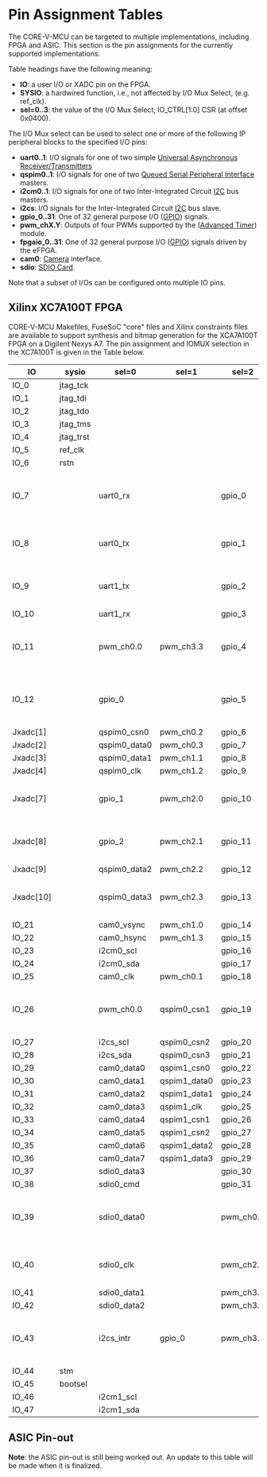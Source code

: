 # Pin Assignment Tables
The CORE-V-MCU can be targeted to multiple implementations, including FPGA and ASIC.
This section is the pin assignments for the currently supported implementations.

Table headings have the following meaning:

* **IO**: a user I/O or XADC pin on the FPGA.
* **SYSIO**: a hardwired function, i.e., not affected by I/O Mux Select, (e.g. ref_clk).
* **sel=0..3**: the value of the I/O Mux Select; IO_CTRL[1:0] CSR (at offset 0x0400).

The I/O Mux select can be used to select one or more of the following IP peripheral blocks to the specified I/O pins:

* **uart0..1**: I/O signals for one of two simple [Universal Asynchronous Receiver/Transmitters](uart.md)
* **qspim0..1**: I/O signals for one of two [Queued Serial Peripheral Interface](qspim.md) masters.
* **i2cm0..1**: I/O signals for one of two Inter-Integrated Circuit [I2C](i2cm.md) bus masters.
* **i2cs**: I/O signals for the Inter-Integrated Circuit [I2C](i2cs.md) bus slave.
* **gpio_0..31**: One of 32 general purpose I/O ([GPIO](apb_gpio.md)) signals.
* **pwm_chX.Y**: Outputs of four PWMs supported by the ([Advanced Timer](apb_adv_timer.md)) module.
* **fpgaio_0..31**: One of 32 general purpose I/O ([GPIO](apb_gpio.md)) signals driven by the eFPGA.
* **cam0**: [Camera](cam.md) interface.
* **sdio**: [SDIO Card](sdio).

Note that a subset of I/Os can be configured onto multiple IO pins.

## Xilinx XC7A100T FPGA
CORE-V-MCU Makefiles, FuseSoC "core" files and Xilinx constraints files are available to support synthesis and bitmap generation for the XCA7A100T FPGA on a Digilent Nexys A7.
The pin assignment and IOMUX selection in the XC7A100T is given in the Table below.

| IO | sysio | sel=0 | sel=1 | sel=2 | sel=3 | Note |
| --- | --- | --- | --- | --- | --- | --- |
| IO_0 | jtag_tck |  |  |  |  | |
| IO_1 | jtag_tdi |  |  |  |  | |
| IO_2 | jtag_tdo |  |  |  |  | |
| IO_3 | jtag_tms |  |  |  |  | |
| IO_4 | jtag_trst |  |  |  |  | |
| IO_5 | ref_clk |  |  |  |  | |
| IO_6 | rstn |  |  |  |  | |
| IO_7 |  | uart0_rx |  | gpio_0 | fpgaio_0 | gpio_0 may also appear on IO_12 or IO_43 |
| IO_8 |  | uart0_tx |  | gpio_1 | fpgaio_1 | gpio_1 may also appear on Jxadc[7] |
| IO_9 |  | uart1_tx |  | gpio_2 | fpgaio_2 | gpio_2 may also appear on Jxadc[8] |
| IO_10 |  | uart1_rx |  | gpio_3 | fpgaio_3 | |
| IO_11 |  | pwm_ch0.0 | pwm_ch3.3 | gpio_4 | fpgaio_4 | pwm_ch0.0 may also appear on IO_26 or IO_39 |
| IO_12 |  | gpio_0 |  | gpio_5 | fpgaio_5 | gpio_0 may also appear on IO_7 or IO_43 |
| Jxadc[1] |  | qspim0_csn0 | pwm_ch0.2 | gpio_6 | fpgaio_6 | |
| Jxadc[2] |  | qspim0_data0 | pwm_ch0.3 | gpio_7 | fpgaio_7 | |
| Jxadc[3] |  | qspim0_data1 | pwm_ch1.1 | gpio_8 | fpgaio_8 | |
| Jxadc[4] |  | qspim0_clk | pwm_ch1.2 | gpio_9 | fpgaio_9 | |
| Jxadc[7] |  | gpio_1 | pwm_ch2.0 | gpio_10 | fpgaio_10 | gpio_1 may also appear on IO_8 |
| Jxadc[8] |  | gpio_2 | pwm_ch2.1 | gpio_11 | fpgaio_11 | gpio_2 may also appear on IO_9 |
| Jxadc[9] |  | qspim0_data2 | pwm_ch2.2 | gpio_12 | fpgaio_12 | |
| Jxadc[10] |  | qspim0_data3 | pwm_ch2.3 | gpio_13 | fpgaio_13 | pwm_ch2.3 may also appear on IO_40 |
| IO_21 |  | cam0_vsync | pwm_ch1.0 | gpio_14 | fpgaio_14 | |
| IO_22 |  | cam0_hsync | pwm_ch1.3 | gpio_15 | fpgaio_15 | |
| IO_23 |  | i2cm0_scl |  | gpio_16 | fpgaio_16 | |
| IO_24 |  | i2cm0_sda |  | gpio_17 | fpgaio_17 | |
| IO_25 |  | cam0_clk | pwm_ch0.1 | gpio_18 | fpgaio_18 | |
| IO_26 |  | pwm_ch0.0 | qspim0_csn1 | gpio_19 | fpgaio_19 | pwm_ch0.0 may also appear on IO_11 or IO_39 |
| IO_27 |  | i2cs_scl | qspim0_csn2 | gpio_20 | fpgaio_20 | |
| IO_28 |  | i2cs_sda | qspim0_csn3 | gpio_21 | fpgaio_21 | |
| IO_29 |  | cam0_data0 | qspim1_csn0 | gpio_22 | fpgaio_22 | |
| IO_30 |  | cam0_data1 | qspim1_data0 | gpio_23 | fpgaio_23 | |
| IO_31 |  | cam0_data2 | qspim1_data1 | gpio_24 | fpgaio_24 | |
| IO_32 |  | cam0_data3 | qspim1_clk | gpio_25 | fpgaio_25 | |
| IO_33 |  | cam0_data4 | qspim1_csn1 | gpio_26 | fpgaio_26 | |
| IO_34 |  | cam0_data5 | qspim1_csn2 | gpio_27 | fpgaio_27 | |
| IO_35 |  | cam0_data6 | qspim1_data2 | gpio_28 | fpgaio_28 | |
| IO_36 |  | cam0_data7 | qspim1_data3 | gpio_29 | fpgaio_29 | |
| IO_37 |  | sdio0_data3 |  | gpio_30 | fpgaio_30 | |
| IO_38 |  | sdio0_cmd |  | gpio_31 | fpgaio_31 | |
| IO_39 |  | sdio0_data0 |  | pwm_ch0.0 | fpgaio_32 | pwm_ch0.0 may also appear on IO_11 or IO_26 |
| IO_40 |  | sdio0_clk |  | pwm_ch2.3 | fpgaio_33 | pwm_ch2.3 may also appear on Jxadc[10] |
| IO_41 |  | sdio0_data1 |  | pwm_ch3.0 | fpgaio_34 | |
| IO_42 |  | sdio0_data2 |  | pwm_ch3.1 | fpgaio_35 | |
| IO_43 |  | i2cs_intr | gpio_0 | pwm_ch3.2 | fpgaio_36 | gpio_0 may also appear on IO_7 or IO_12 |
| IO_44 | stm |  |  |  |  | |
| IO_45 | bootsel |  |  |  | fpgaio_37 | |
| IO_46 |  | i2cm1_scl |  |  | fpgaio_38 | |
| IO_47 |  | i2cm1_sda |  |  | fpgaio_39 | |

## ASIC Pin-out

**Note**: the ASIC pin-out is still being worked out.
An update to this table will be made when it is finalized.
<!--
| Pin | IO | sysio | sel=0 | sel=1 | sel=2 | sel=3 |
| --- | --- | --- | --- | --- | --- | --- |
|     | IO_0 | jtag_tck |  |  |  |  |
|     | IO_1 | jtag_tdi |  |  |  |  |
|     | IO_2 | jtag_tdo |  |  |  |  |
|     | IO_3 | jtag_tms |  |  |  |  |
|     | IO_4 | jtag_trst |  |  |  |  |
|     | IO_5 | ref_clk |  |  |  |  |
|     | IO_6 | rstn |  |  |  |  |
|     | IO_7 |  | uart0_rx |  | apbio_0 | fpgaio_0 |
|     | IO_8 |  | uart0_tx |  | apbio_1 | fpgaio_1 |
|     | IO_9 |  | uart1_tx |  | apbio_2 | fpgaio_2 |
|     | IO_10 |  | uart1_rx |  | apbio_3 | fpgaio_3 |
|     | IO_11 |  | apbio_32 | apbio_47 | apbio_4 | fpgaio_4 |
|     | IO_12 |  | apbio_0 |  | apbio_5 | fpgaio_5 |
|     | Jxadc[1] |  | qspim0_csn0 | apbio_34 | apbio_6 | fpgaio_6 |
|     | Jxadc[2] |  | qspim0_data0 | apbio_35 | apbio_7 | fpgaio_7 |
|     | Jxadc[3] |  | qspim0_data1 | apbio_37 | apbio_8 | fpgaio_8 |
|     | Jxadc[4] |  | qspim0_clk | apbio_38 | apbio_9 | fpgaio_9 |
|     | Jxadc[7] |  | apbio_1 | apbio_40 | apbio_10 | fpgaio_10 |
|     | Jxadc[8] |  | apbio_2 | apbio_41 | apbio_11 | fpgaio_11 |
|     | Jxadc[9] |  | qspim0_data2 | apbio_42 | apbio_12 | fpgaio_12 |
|     | Jxadc[10] |  | qspim0_data3 | apbio_43 | apbio_13 | fpgaio_13 |
|     | IO_21 |  | cam0_vsync | apbio_36 | apbio_14 | fpgaio_14 |
|     | IO_22 |  | cam0_hsync | apbio_39 | apbio_15 | fpgaio_15 |
|     | IO_23 |  | i2cm0_scl |  | apbio_16 | fpgaio_16 |
|     | IO_24 |  | i2cm0_sda |  | apbio_17 | fpgaio_17 |
|     | IO_25 |  | cam0_clk | apbio_33 | apbio_18 | fpgaio_18 |
|     | IO_26 |  | apbio_32 | qspim0_csn1 | apbio_19 | fpgaio_19 |
|     | IO_27 |  | apbio_48 | qspim0_csn2 | apbio_20 | fpgaio_20 |
|     | IO_28 |  | apbio_49 | qspim0_csn3 | apbio_21 | fpgaio_21 |
|     | IO_29 |  | cam0_data0 | qspim1_csn0 | apbio_22 | fpgaio_22 |
|     | IO_30 |  | cam0_data1 | qspim1_data0 | apbio_23 | fpgaio_23 |
|     | IO_31 |  | cam0_data2 | qspim1_data1 | apbio_24 | fpgaio_24 |
|     | IO_32 |  | cam0_data3 | qspim1_clk | apbio_25 | fpgaio_25 |
|     | IO_33 |  | cam0_data4 | qspim1_csn1 | apbio_26 | fpgaio_26 |
|     | IO_34 |  | cam0_data5 | qspim1_csn2 | apbio_27 | fpgaio_27 |
|     | IO_35 |  | cam0_data6 | qspim1_data2 | apbio_28 | fpgaio_28 |
|     | IO_36 |  | cam0_data7 | qspim1_data3 | apbio_29 | fpgaio_29 |
|     | IO_37 |  | sdio0_data3 |  | apbio_30 | fpgaio_30 |
|     | IO_38 |  | sdio0_cmd |  | apbio_31 | fpgaio_31 |
|     | IO_39 |  | sdio0_data0 |  | apbio_32 | fpgaio_32 |
|     | IO_40 |  | sdio0_clk |  | apbio_43 | fpgaio_33 |
|     | IO_41 |  | sdio0_data1 |  | apbio_44 | fpgaio_34 |
|     | IO_42 |  | sdio0_data2 |  | apbio_45 | fpgaio_35 |
|     | IO_43 |  | apbio_50 | apbio_0 | apbio_46 | fpgaio_36 |
|     | IO_44 | stm |  |  |  |  |
|     | IO_45 | bootsel |  |  |  | fpgaio_37 |
|     | IO_46 |  | i2cm1_scl |  |  | fpgaio_38 |
|     | IO_47 |  | i2cm1_sda |  |  | fpgaio_39 |
-->

